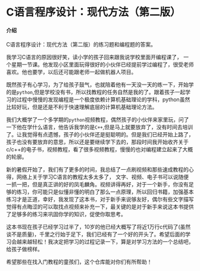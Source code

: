 # C语言程序设计：现代方法（第二版）

#### 介绍
C语言程序设计：现代方法（第二版）的练习题和编程题的答案。

我学习C语言的原因很好笑，读小学的孩子回来跟我说学校里面开编程课了， 一个星期一节课。他发现小区里面玩得很好的小伙伴已经提前学过编程了，很受老师喜欢。他也要学，以后还可能跟老师一起做机器人项目。

既然孩子有心学习，为了给孩子鼓气，也就陪着他有一天没一天的练一下，开始学的是`python`,但是学校没有书，所以找教程的任务自然是我的了。跟着孩子一起学习的过程中慢慢的发现编程是一个极度依赖计算机基础理论的学科，python虽然比较好玩，但是还是不利于快速理解底层的计算机基础理论方法。

我们大概学了一个多学期的`python`视频教程，偶然孩子的小伙伴来家里玩，问了一下他在学什么语言，他告诉我学的是`C++`,但是马上就要放弃了，没有时间去培训了。让我觉得有点遗憾，孩子的小伙伴还是挺聪明的。但是我们已经开始上路了，孩子也没有要放弃的意思，所以还是要继续学下去的，那段时间我开始收齐关于c/c++的电子书，视频教程，看了很多视频教程，慢慢的也对编程建立起来了大概的轮廓。

新的暑假开始了，我们有了更多的时间，我总结了一点刷视频和那些速成教程的心得，网络上关于学习C语言的教程太多太多了， 文字、视频、电子书可以说随便一抓一把，但是真正讲的好的凤毛麟角。视频讲得再好，对于一个新手，你没有足够的练习，你可能只是似懂非懂的明白了那么一点原理，所以回归书籍，加强基本练习才是正道，幸好，我发现了这本书，对于新手来说够友好，偶尔有些文字描写觉得有点晦涩的可以取找点视频来补充一下，最关键的是对于新手来说这本书提供了足够多的练习来巩固你学的知识，促使你取思考。

这本书现在孩子已经学习过半了，10岁的他已经大概写了将近1万行c代码了(虽然谈不是质量)，千里之行始于足下，我们已经有了一个好的开头了。希望后面的学习会越来越轻松！我决定把学习的过程记录一下，算是对学习方法的一个总结吧，给孩子做榜样。


希望那些在找入门教程的童孩们，这个仓库能对你们有所帮助！
